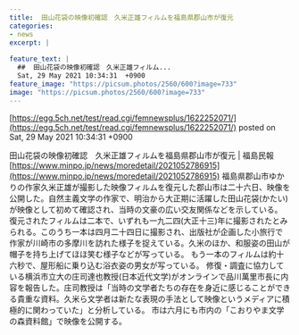 ```yaml
---
title:  田山花袋の映像初確認　久米正雄フィルムを福島県郡山市が復元  
categories:
- news
excerpt: |
  
feature_text: |
  ##  田山花袋の映像初確認　久米正雄フィルム...
  Sat, 29 May 2021 10:34:31  +0900
feature_image: "https://picsum.photos/2560/600?image=733"
image: "https://picsum.photos/2560/600?image=733"
---
```


[https://egg.5ch.net/test/read.cgi/femnewsplus/1622252071/](https://egg.5ch.net/test/read.cgi/femnewsplus/1622252071/)
posted on Sat, 29 May 2021 10:34:31  +0900

<!--more-->

田山花袋の映像初確認　久米正雄フィルムを福島県郡山市が復元 | 福島民報 [https://www.minpo.jp/news/moredetail/2021052786915](https://www.minpo.jp/news/moredetail/2021052786915) 福島県郡山市ゆかりの作家久米正雄が撮影した映像フィルムを復元した郡山市は二十六日、映像を公開した。自然主義文学の作家で、明治から大正期に活躍した田山花袋(かたい)が映像として初めて確認され、当時の文豪の広い交友関係などを示している。 復元されたフィルムは二本で、いずれも一九二四(大正十三)年に撮影されたとみられる。このうち一本は四月二十四日に撮影され、出版社が企画した小旅行で作家が川崎市の多摩川を訪れた様子を捉えている。久米のほか、和服姿の田山が帽子を持ち上げてほほ笑む様子などが写っている。 もう一本のフィルムは約十六秒で、屋形船に乗り込む浴衣姿の男女が写っている。 修復・調査に協力している横浜市立大の庄司達也教授(日本近代文学)がオンラインで品川萬里市長に内容を報告した。庄司教授は「当時の文学者たちの存在を身近に感じることができる貴重な資料。久米ら文学者は新たな表現の手法として映像というメディアに積極的に関わっていた」と分析している。 市は六月にも市内の「こおりやま文学の森資料館」で映像を公開する。

